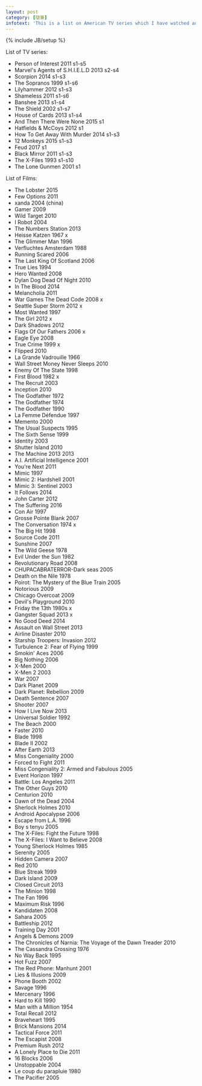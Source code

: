 ```yaml
---
layout: post
category: [隨筆]
infotext: 'This is a list on American TV series which I have watched and will have watched in these years and in the future.'
---
```

{% include JB/setup %}

List of TV series:

- Person of Interest 2011 s1-s5
- Marvel's Agents of S.H.I.E.L.D 2013 s2-s4
- Scorpion 2014 s1-s3
- The Sopranos 1999 s1-s6
- Lilyhammer 2012 s1-s3
- Shameless 2011 s1-s6
- Banshee 2013 s1-s4
- The Shield 2002 s1-s7
- House of Cards 2013 s1-s4
- And Then There Were None 2015 s1
- Hatfields & McCoys 2012 s1
- How To Get Away With Murder 2014 s1-s3
- 12 Monkeys 2015 s1-s3
- Feud 2017 s1
- Black Mirror 2011 s1-s3
- The X-Files 1993 s1-s10
- The Lone Gunmen 2001 s1

List of Films:

- The Lobster 2015
- Few Options 2011
- xanda 2004 (china)
- Gamer 2009
- Wild Target 2010
- I Robot 2004
- The Numbers Station 2013
- Heisse Katzen 1967 x
- The Glimmer Man 1996
- Verfluchtes Amsterdam 1988
- Running Scared 2006
- The Last King Of Scotland 2006
- True Lies 1994
- Hero Wanted 2008
- Dylan Dog Dead Of Night 2010
- In The Blood 2014
- Melancholia 2011
- War Games The Dead Code 2008 x
- Seattle Super Storm 2012 x
- Most Wanted 1997
- The Girl 2012 x
- Dark Shadows 2012
- Flags Of Our Fathers 2006 x
- Eagle Eye 2008
- True Crime 1999 x
- Flipped 2010
- La Grande Vadrouille 1966
- Wall Street Money Never Sleeps 2010
- Enemy Of The State 1998
- First Blood 1982 x
- The Recruit 2003
- Inception 2010
- The Godfather 1972
- The Godfather 1974
- The Godfather 1990
- La Femme Défendue 1997
- Memento 2000
- The Usual Suspects 1995
- The Sixth Sense 1999
- Identity 2003
- Shutter Island 2010
- The Machine 2013 2013
- A.I. Artificial Intelligence 2001
- You're Next 2011
- Mimic 1997
- Mimic 2: Hardshell 2001
- Mimic 3: Sentinel 2003
- It Follows 2014
- John Carter 2012
- The Suffering 2016
- Con Air 1997
- Grosse Pointe Blank 2007
- The Conversation 1974 x
- The Big Hit 1998
- Source Code 2011
- Sunshine 2007
- The Wild Geese 1978
- Evil Under the Sun 1982
- Revolutionary Road 2008
- CHUPACABRATERROR-Dark seas 2005
- Death on the Nile 1978
- Poirot: The Mystery of the Blue Train 2005
- Notorious 2009
- Chicago Overcoat 2009
- Devil's Playground 2010
- Friday the 13th 1980s x
- Gangster Squad 2013 x
- No Good Deed 2014
- Assault on Wall Street 2013
- Airline Disaster 2010
- Starship Troopers: Invasion 2012
- Turbulence 2: Fear of Flying 1999
- Smokin' Aces 2006
- Big Nothing 2006
- X-Men 2000
- X-Men 2 2003
- War 2007
- Dark Planet 2009
- Dark Planet: Rebellion 2009
- Death Sentence 2007
- Shooter 2007
- How I Live Now 2013
- Universal Soldier 1992
- The Beach 2000
- Faster 2010
- Blade 1998
- Blade II 2002
- After Earth 2013
- Miss Congeniality 2000
- Forced to Fight 2011
- Miss Congeniality 2: Armed and Fabulous 2005
- Event Horizon 1997
- Battle: Los Angeles 2011
- The Other Guys 2010
- Centurion 2010
- Dawn of the Dead 2004
- Sherlock Holmes 2010
- Android Apocalypse 2006
- Escape from L.A. 1996
- Boy s tenyu 2005
- The X-Files: Fight the Future 1998
- The X-Files: I Want to Believe 2008
- Young Sherlock Holmes 1985
- Serenity 2005
- Hidden Camera 2007
- Red 2010
- Blue Streak 1999
- Dark Island 2009
- Closed Circuit 2013
- The Minion 1998
- The Fan 1996
- Maximum Risk 1996
- Kandidaten 2008
- Sahara 2005
- Battleship 2012
- Training Day 2001
- Angels & Demons 2009
- The Chronicles of Narnia: The Voyage of the Dawn Treader 2010
- The Cassandra Crossing 1976
- No Way Back 1995
- Hot Fuzz 2007
- The Red Phone: Manhunt 2001
- Lies & Illusions 2009
- Phone Booth 2002
- Savage 1996
- Mercenary 1996
- Hard to Kill 1990
- Man with a Million 1954
- Total Recall 2012
- Braveheart 1995
- Brick Mansions 2014
- Tactical Force 2011
- The Escapist 2008
- Premium Rush 2012
- A Lonely Place to Die 2011
- 16 Blocks 2006
- Unstoppable 2004
- Le coup du parapluie 1980
- The Pacifier 2005
